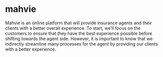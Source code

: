 # mahvie
Mahvie is an online platform that will provide insurance agents and their clients with a better overall experience. To start, we’ll focus on the customers to ensure that they have the best experience possible before shifting towards the agent side. However, it is important to know that we indirectly streamline many processes for the agent by providing our clients with a better experience.
